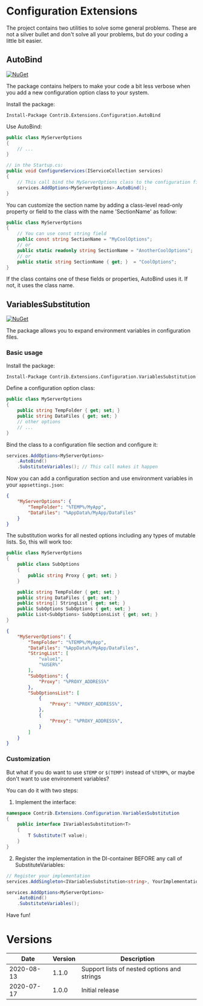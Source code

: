 # Configuration Extensions

The project contains two utilities to solve some general problems.
These are not a silver bullet and don't solve all your problems, but do your coding a little bit easier.

## AutoBind

[![NuGet](https://img.shields.io/nuget/v/Contrib.Extensions.Configuration.AutoBind.svg)](https://www.nuget.org/packages/Contrib.Extensions.Configuration.AutoBind)

The package contains helpers to make your code a bit less verbose when you add a new configuration option class to your system. 

Install the package:

```
Install-Package Contrib.Extensions.Configuration.AutoBind
```

Use AutoBind:

```csharp
public class MyServerOptions
{
    // ...
}

// in the Startup.cs:
public void ConfigureServices(IServiceCollection services)
{
    // This call bind the MyServerOptions class to the configuration file section with the 'MyServerOptions' name
    services.AddOptions<MyServerOptions>.AutoBind();
}
```

You can customize the section name by adding a class-level read-only property or field to the class with the name 'SectionName' as follow:

```csharp
public class MyServerOptions
{
    // You can use const string field
    public const string SectionName = "MyCoolOptions";
    // or 
    public static readonly string SectionName = "AnotherCoolOptions";
    // or
    public static string SectionName { get; }  = "CoolOptions";
}
```

If the class contains one of these fields or properties, AutoBind uses it. If not,  it uses the class name.

## VariablesSubstitution

[![NuGet](https://img.shields.io/nuget/v/Contrib.Extensions.Configuration.VariablesSubstitution.svg)](https://www.nuget.org/packages/Contrib.Extensions.Configuration.VariablesSubstitution)

The package allows you to expand environment variables in configuration files.

### Basic usage

Install the package:

```
Install-Package Contrib.Extensions.Configuration.VariablesSubstitution
```

Define a configuration option class:

```csharp
public class MyServerOptions
{
    public string TempFolder { get; set; }
    public string DataFiles { get; set; }
    // other options
    // ...
}
```

Bind the class to a configuration file section and configure it:

```csharp
services.AddOptions<MyServerOptions>
    .AutoBind()
    .SubstituteVariables(); // This call makes it happen
```

Now you can add a configuration section and use environment variables in your `appsettings.json`:

```json
{
    "MyServerOptions": {
        "TempFolder": "%TEMP%/MyApp",
        "DataFiles": "%AppData%/MyApp/DataFiles"
    }
}
```

The substitution works for all nested options including any types of mutable lists. So, this will work too:

```csharp
public class MyServerOptions
{
    public class SubOptions
    {
        public string Proxy { get; set; }
    }

    public string TempFolder { get; set; }
    public string DataFiles { get; set; }
    public string[] StringList { get; set; }
    public SubOptions SubOptions { get; set; }
    public List<SubOptions> SubOptionsList { get; set; }
}
```

```json
{
    "MyServerOptions": {
        "TempFolder": "%TEMP%/MyApp",
        "DataFiles": "%AppData%/MyApp/DataFiles",
        "StringList": [
            "value1",
            "%USER%"
        ],
        "SubOptions": {
            "Proxy": "%PROXY_ADDRESS%"
        },
        "SubOptionsList": [
            {
                "Proxy": "%PROXY_ADDRESS%",
            },
            {
                "Proxy": "%PROXY_ADDRESS%",
            }
        ]
    }
}
```

### Customization

But what if you do want to use `$TEMP` or `$(TEMP)` instead of `%TEMP%`, or maybe don't want to use environment variables?

You can do it with two steps:

1. Implement the interface: 

```csharp
namespace Contrib.Extensions.Configuration.VariablesSubstitution
{
    public interface IVariablesSubstitution<T>
    {
        T Substitute(T value);
    }
}
```

2. Register the implementation in the DI-container BEFORE any call of SubstituteVariables:

```csharp
// Register your implementation
services.AddSingleton<IVariablesSubstitution<string>, YourImplementation>();

services.AddOptions<MyServerOptions>
    .AutoBind()
    .SubstituteVariables();
```

Have fun!

# Versions

| Date | Version | Description |
|-|-|-|
| 2020-08-13 | 1.1.0 | Support lists of nested options and strings
| 2020-07-17 | 1.0.0 | Initial release

